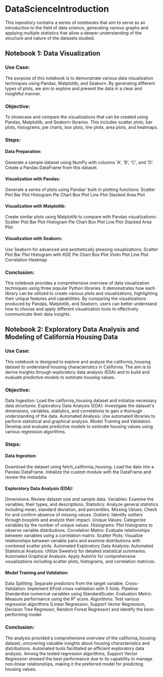 # DataScienceIntroduction
This repository contains a series of notebooks that aim to serve as an introduction to the field of data science, generating various graphs and applying multiple statistics that allow a deeper understanding of the structure and nature of the datasets studied.

## Notebook 1: Data Visualization

### Use Case:
The purpose of this notebook is to demonstrate various data visualization techniques using Pandas, Matplotlib, and Seaborn. By generating different types of plots, we aim to explore and present the data in a clear and insightful manner.

### Objective:
To showcase and compare the visualizations that can be created using Pandas, Matplotlib, and Seaborn libraries. This includes scatter plots, bar plots, histograms, pie charts, box plots, line plots, area plots, and heatmaps.

### Steps:

#### Data Preparation:
Generate a sample dataset using NumPy with columns 'A', 'B', 'C', and 'D'.
Create a Pandas DataFrame from this dataset.

#### Visualization with Pandas:
Generate a series of plots using Pandas' built-in plotting functions:
Scatter Plot
Bar Plot
Histogram
Pie Chart
Box Plot
Line Plot
Stacked Area Plot

#### Visualization with Matplotlib:
Create similar plots using Matplotlib to compare with Pandas visualizations:
Scatter Plot
Bar Plot
Histogram
Pie Chart
Box Plot
Line Plot
Stacked Area Plot

#### Visualization with Seaborn:
Use Seaborn for advanced and aesthetically pleasing visualizations:
Scatter Plot
Bar Plot
Histogram with KDE
Pie Chart
Box Plot
Violin Plot
Line Plot
Correlation Heatmap

### Conclusion:
This notebook provides a comprehensive overview of data visualization techniques using three popular Python libraries. It demonstrates how each library can be utilized to create various plots and visualizations, highlighting their unique features and capabilities. By comparing the visualizations produced by Pandas, Matplotlib, and Seaborn, users can better understand how to choose and apply different visualization tools to effectively communicate their data insights.

## Notebook 2: Exploratory Data Analysis and Modeling of California Housing Data

### Use Case:
This notebook is designed to explore and analyze the california_housing dataset to understand housing characteristics in California. The aim is to derive insights through exploratory data analysis (EDA) and to build and evaluate predictive models to estimate housing values.

### Objective:
Data Ingestion: Load the california_housing dataset and initialize necessary data structures.
Exploratory Data Analysis (EDA): Investigate the dataset's dimensions, variables, statistics, and correlations to gain a thorough understanding of the data.
Automated Analysis: Use automated libraries to perform statistical and graphical analysis.
Model Training and Validation: Develop and evaluate predictive models to estimate housing values using various regression algorithms.

### Steps:

#### Data Ingestion:
Download the dataset using fetch_california_housing.
Load the data into a Pandas DataFrame.
Initialize the custom module with the DataFrame and review the metadata.

#### Exploratory Data Analysis (EDA):
Dimensions: Review dataset size and sample data.
Variables: Examine the variables, their types, and descriptions.
Statistics: Analyze general statistics including mean, standard deviation, and percentiles.
Missing Values: Check for and confirm absence of missing values.
Outliers: Identify outliers through boxplots and analyze their impact.
Unique Values: Categorize variables by the number of unique values.
Histograms: Plot histograms to observe variable distributions.
Correlation Matrix: Evaluate relationships between variables using a correlation matrix.
Scatter Plots: Visualize relationships between variable pairs and examine distributions with combined scatter plots.
Automated Exploratory Data Analysis:
Automated Statistical Analysis: Utilize Sweetviz for detailed statistical summaries.
Automated Graphical Analysis: Apply AutoViz for comprehensive visualizations including scatter plots, histograms, and correlation matrices.

#### Model Training and Validation:
Data Splitting: Separate predictors from the target variable.
Cross-Validation: Implement KFold cross-validation with 5 folds.
Pipeline: Standardize numerical variables using StandardScaler.
Evaluation Metric: Measure performance using the R² score.
Algorithms: Test various regression algorithms (Linear Regression, Support Vector Regression, Decision Tree Regressor, Random Forest Regressor) and identify the best-performing model.

### Conclusion:
The analysis provided a comprehensive overview of the california_housing dataset, uncovering valuable insights about housing characteristics and distributions. Automated tools facilitated an efficient exploratory data analysis. Among the tested regression algorithms, Support Vector Regression showed the best performance due to its capability to manage non-linear relationships, making it the preferred model for predicting housing values.
